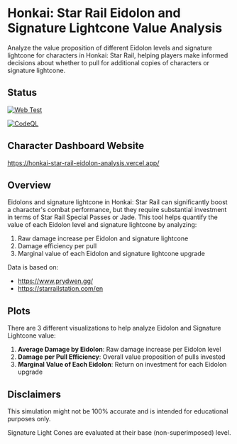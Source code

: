 # Honkai: Star Rail Eidolon and Signature Lightcone Value Analysis

Analyze the value proposition of different Eidolon levels and signature lightcone for characters in Honkai: Star Rail, helping players make informed decisions about whether to pull for additional copies of characters or signature lightcone.

## Status

[![Web Test](https://github.com/sakan811/hsr-eidolon-value-analysis/actions/workflows/web-test.yml/badge.svg)](https://github.com/sakan811/hsr-eidolon-value-analysis/actions/workflows/web-test.yml)

[![CodeQL](https://github.com/sakan811/hsr-eidolon-value-analysis/actions/workflows/github-code-scanning/codeql/badge.svg)](https://github.com/sakan811/hsr-eidolon-value-analysis/actions/workflows/github-code-scanning/codeql)

## Character Dashboard Website

<https://honkai-star-rail-eidolon-analysis.vercel.app/>

## Overview

Eidolons and signature lightcone in Honkai: Star Rail can significantly boost a character's combat performance, but they require substantial investment in terms of Star Rail Special Passes or Jade. This tool helps quantify the value of each Eidolon level and signature lightcone by analyzing:

1. Raw damage increase per Eidolon and signature lightcone
2. Damage efficiency per pull
3. Marginal value of each Eidolon and signature lightcone upgrade

Data is based on:

- <https://www.prydwen.gg/>
- <https://starrailstation.com/en>

## Plots

There are 3 different visualizations to help analyze Eidolon and Signature Lightcone value:

1. **Average Damage by Eidolon**: Raw damage increase per Eidolon level
2. **Damage per Pull Efficiency**: Overall value proposition of pulls invested
3. **Marginal Value of Each Eidolon**: Return on investment for each Eidolon upgrade

## Disclaimers

This simulation might not be 100% accurate and is intended for educational purposes only.

Signature Light Cones are evaluated at their base (non-superimposed) level.
